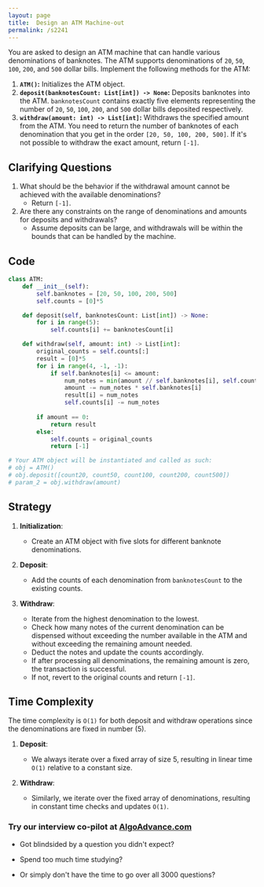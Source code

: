 ```yaml
---
layout: page
title:  Design an ATM Machine-out
permalink: /s2241
---
```


You are asked to design an ATM machine that can handle various denominations of banknotes. The ATM supports denominations of `20`, `50`, `100`, `200`, and `500` dollar bills. Implement the following methods for the ATM:

1. **`ATM()`:** Initializes the ATM object.
2. **`deposit(banknotesCount: List[int]) -> None`:** Deposits banknotes into the ATM. `banknotesCount` contains exactly five elements representing the number of `20`, `50`, `100`, `200`, and `500` dollar bills deposited respectively.
3. **`withdraw(amount: int) -> List[int]`:** Withdraws the specified amount from the ATM. You need to return the number of banknotes of each denomination that you get in the order `[20, 50, 100, 200, 500]`. If it's not possible to withdraw the exact amount, return `[-1]`.

## Clarifying Questions

1. What should be the behavior if the withdrawal amount cannot be achieved with the available denominations?
   - Return `[-1]`.
2. Are there any constraints on the range of denominations and amounts for deposits and withdrawals?
   - Assume deposits can be large, and withdrawals will be within the bounds that can be handled by the machine.

## Code

```python
class ATM:
    def __init__(self):
        self.banknotes = [20, 50, 100, 200, 500]
        self.counts = [0]*5

    def deposit(self, banknotesCount: List[int]) -> None:
        for i in range(5):
            self.counts[i] += banknotesCount[i]

    def withdraw(self, amount: int) -> List[int]:
        original_counts = self.counts[:]
        result = [0]*5
        for i in range(4, -1, -1):
            if self.banknotes[i] <= amount:
                num_notes = min(amount // self.banknotes[i], self.counts[i])
                amount -= num_notes * self.banknotes[i]
                result[i] = num_notes
                self.counts[i] -= num_notes
        
        if amount == 0:
            return result
        else:
            self.counts = original_counts
            return [-1]

# Your ATM object will be instantiated and called as such:
# obj = ATM()
# obj.deposit([count20, count50, count100, count200, count500])
# param_2 = obj.withdraw(amount)
```

## Strategy

1. **Initialization**:
   - Create an ATM object with five slots for different banknote denominations.
   
2. **Deposit**:
   - Add the counts of each denomination from `banknotesCount` to the existing counts.

3. **Withdraw**:
   - Iterate from the highest denomination to the lowest.
   - Check how many notes of the current denomination can be dispensed without exceeding the number available in the ATM and without exceeding the remaining amount needed.
   - Deduct the notes and update the counts accordingly.
   - If after processing all denominations, the remaining amount is zero, the transaction is successful.
   - If not, revert to the original counts and return `[-1]`.

## Time Complexity

The time complexity is `O(1)` for both deposit and withdraw operations since the denominations are fixed in number (5).

1. **Deposit**: 
   - We always iterate over a fixed array of size 5, resulting in linear time `O(1)` relative to a constant size.

2. **Withdraw**:
   - Similarly, we iterate over the fixed array of denominations, resulting in constant time checks and updates `O(1)`.


### Try our interview co-pilot at [AlgoAdvance.com](https://algoAdvance.com)

- Got blindsided by a question you didn't expect?

- Spend too much time studying?

- Or simply don't have the time to go over all 3000 questions?

